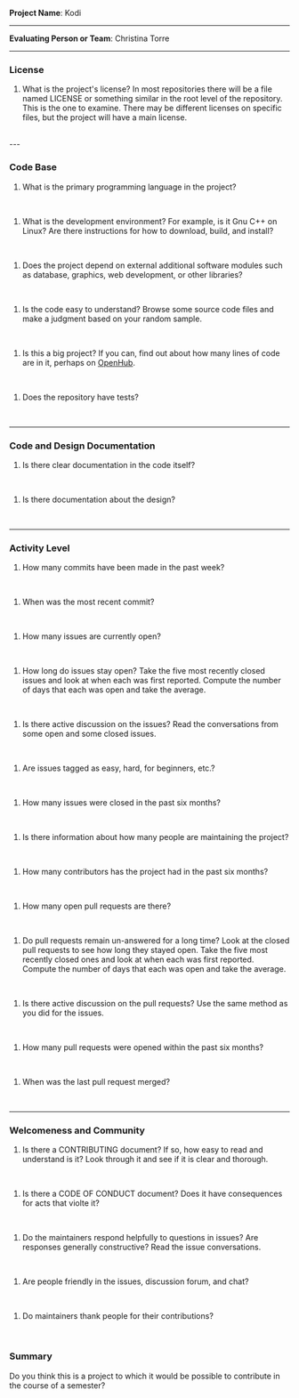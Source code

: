 **Project Name**:
Kodi

---

**Evaluating Person or Team**:
Christina Torre

---


### License

1. What is the project's license?
In most repositories there will be a file named LICENSE or something similar in
the root level of the repository. This is the one to examine. There may be
different licenses on specific files, but the project will have a main license.
<br>
---

### Code Base


1. What is the primary programming language in the project?
<br>

1. What is the development environment? For example, is it Gnu C++ on Linux?
Are there instructions for how to download, build, and install?
<br>

1. Does the project depend on external additional software modules such as
database,  graphics, web development, or other libraries?
<br>

1. Is the code easy to understand? Browse some source code files and make
a judgment based on your random sample.
<br>

1. Is this a big project? If you can, find out about how many lines of code
are in it, perhaps on [OpenHub](https://www.openhub.net/).
<br>


1. Does the repository have tests?
<br>


---

### Code and Design Documentation
1. Is there clear documentation in the code itself?
<br>


1. Is there documentation about the design?
<br>


---


### Activity Level


1. How many commits have been made in the past week?
<br>

1. When was the most recent commit?
<br>

1. How many issues are currently open?
<br>

1. How long do issues stay open?
Take the five most recently closed issues and look at when each was first reported.
Compute the number of days that each was open and take the average.
<br>

1. Is there active discussion on the issues?
Read the conversations from some open and some closed issues.
<br>

1. Are issues tagged as easy, hard, for beginners, etc.?
<br>

1. How many issues were closed in the past six months?
<br>


1. Is there information about how many people are maintaining the project?
<br>

1. How many contributors has the project had in the past six months?
<br>


1. How many open pull requests are there?
<br>

1. Do pull requests remain un-answered for a long time?
Look at the closed pull requests to see how long they stayed open.
Take the five most recently closed ones and look at when each was first reported.
Compute the number of days that each was open and take the average.
<br>

1. Is there active discussion on the pull requests?
Use the same method as you did for the issues.
<br>

1. How many pull requests were opened within the past six months?
<br>


1. When was the last  pull request  merged?
<br>

---
### Welcomeness and Community

1. Is there a CONTRIBUTING document? If so, how easy to read and understand is it?
Look through it and see if it is clear and thorough.
<br>

1. Is there a CODE OF CONDUCT document? Does it have consequences for acts that
violte it?
<br>

1. Do the maintainers respond helpfully to questions in issues?
Are responses generally constructive?
Read the issue conversations.
<br>

1. Are people friendly in the issues, discussion forum, and chat?
<br>

1. Do maintainers thank people for their contributions?
<br>

### Summary
Do you think  this is a project to which it would be possible to contribute in the
course of a semester?

